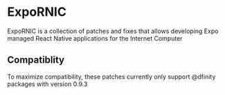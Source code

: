 # ExpoRNIC

ExpoRNIC is a collection of patches and fixes that allows developing Expo managed React Native applications for the Internet Computer

## Compatiblity

To maximize compatibility, these patches currently only support @dfinity packages with version 0.9.3
